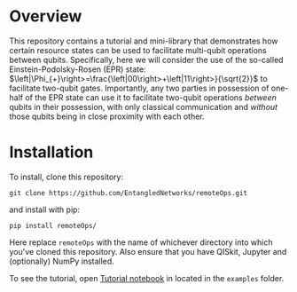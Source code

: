 # Overview
This repository contains a tutorial and mini-library that demonstrates how certain resource states can be used to facilitate multi-qubit operations between qubits.
Specifically, here we will consider the use of the so-called Einstein-Podolsky-Rosen (EPR) state: $\left|\Phi_{+}\right>=\frac{\left|00\right>+\left|11\right>}{\sqrt{2}}$ to facilitate two-qubit gates.
Importantly, any two parties in possession of one-half of the EPR state can use it to facilitate two-qubit operations <i>between</i> qubits in their possession, with only classical communication and <i>without</i> those qubits being in close proximity with each other.

# Installation
To install, clone this repository:
```
git clone https://github.com/EntangledNetworks/remoteOps.git
```

 and install with pip:

```
pip install remoteOps/
```
Here replace `remoteOps` with the name of whichever directory into which you've cloned this repository. Also ensure that you have QISkit, Jupyter and (optionally) NumPy installed.

To see the tutorial, open [Tutorial notebook](https://github.com/EntangledNetworks/remoteOps/blob/main/examples/Tutorial%20-%20Remote%20Operations.ipynb) in located in the `examples` folder.

